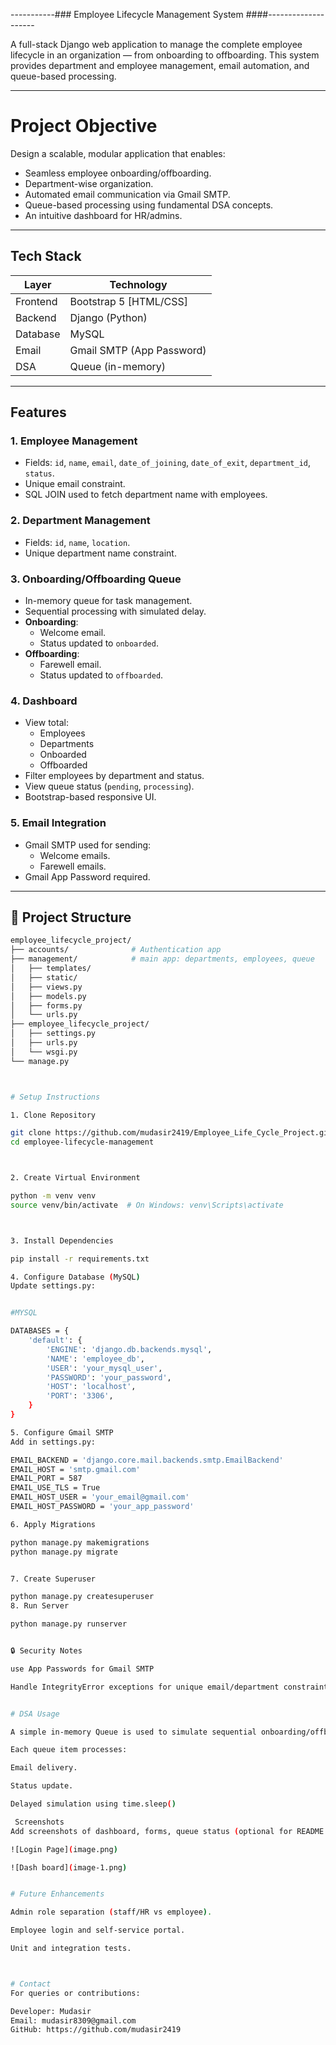 -----------### Employee Lifecycle Management System ####--------------------

A full-stack Django web application to manage the complete employee lifecycle in an organization — from onboarding to offboarding. This system provides department and employee management, email automation, and queue-based processing.

---

# Project Objective

Design a scalable, modular application that enables:

- Seamless employee onboarding/offboarding.
- Department-wise organization.
- Automated email communication via Gmail SMTP.
- Queue-based processing using fundamental DSA concepts.
- An intuitive dashboard for HR/admins.

---

## Tech Stack

| Layer     | Technology                |
|-----------|---------------------------|
| Frontend  | Bootstrap 5 [HTML/CSS]    |
| Backend   | Django (Python)           |
| Database  | MySQL                     |
| Email     | Gmail SMTP (App Password) |
| DSA       | Queue (in-memory)         |

---

## Features

### 1. Employee Management

- Fields: `id`, `name`, `email`, `date_of_joining`, `date_of_exit`, `department_id`, `status`.
- Unique email constraint.
- SQL JOIN used to fetch department name with employees.

### 2. Department Management

- Fields: `id`, `name`, `location`.
- Unique department name constraint.

### 3. Onboarding/Offboarding Queue
- In-memory queue for task management.
- Sequential processing with simulated delay.
- **Onboarding**:
  - Welcome email.
  - Status updated to `onboarded`.
- **Offboarding**:
  - Farewell email.
  - Status updated to `offboarded`.

### 4. Dashboard
- View total:
  - Employees
  - Departments
  - Onboarded
  - Offboarded
- Filter employees by department and status.
- View queue status (`pending`, `processing`).
- Bootstrap-based responsive UI.

### 5. Email Integration
- Gmail SMTP used for sending:
  - Welcome emails.
  - Farewell emails.
- Gmail App Password required.

---

## 📁 Project Structure

```bash
employee_lifecycle_project/
├── accounts/              # Authentication app 
├── management/            # main app: departments, employees, queue
│   ├── templates/
│   ├── static/
│   ├── views.py
│   ├── models.py
│   ├── forms.py
│   └── urls.py
├── employee_lifecycle_project/
│   ├── settings.py
│   ├── urls.py
│   └── wsgi.py
└── manage.py



# Setup Instructions

1. Clone Repository

git clone https://github.com/mudasir2419/Employee_Life_Cycle_Project.git
cd employee-lifecycle-management



2. Create Virtual Environment

python -m venv venv
source venv/bin/activate  # On Windows: venv\Scripts\activate



3. Install Dependencies

pip install -r requirements.txt

4. Configure Database (MySQL)
Update settings.py:


#MYSQL 

DATABASES = {
    'default': {
        'ENGINE': 'django.db.backends.mysql',
        'NAME': 'employee_db',
        'USER': 'your_mysql_user',
        'PASSWORD': 'your_password',
        'HOST': 'localhost',
        'PORT': '3306',
    }
}

5. Configure Gmail SMTP
Add in settings.py:

EMAIL_BACKEND = 'django.core.mail.backends.smtp.EmailBackend'
EMAIL_HOST = 'smtp.gmail.com'
EMAIL_PORT = 587
EMAIL_USE_TLS = True
EMAIL_HOST_USER = 'your_email@gmail.com'
EMAIL_HOST_PASSWORD = 'your_app_password'

6. Apply Migrations

python manage.py makemigrations
python manage.py migrate


7. Create Superuser 

python manage.py createsuperuser
8. Run Server

python manage.py runserver


🔒 Security Notes

use App Passwords for Gmail SMTP

Handle IntegrityError exceptions for unique email/department constraints.


# DSA Usage

A simple in-memory Queue is used to simulate sequential onboarding/offboarding processes.

Each queue item processes:

Email delivery.

Status update.

Delayed simulation using time.sleep() 

 Screenshots
Add screenshots of dashboard, forms, queue status (optional for README visual appeal).

![Login Page](image.png)

![Dash board](image-1.png)


# Future Enhancements

Admin role separation (staff/HR vs employee).

Employee login and self-service portal.

Unit and integration tests.



# Contact
For queries or contributions:

Developer: Mudasir
Email: mudasir8309@gmail.com
GitHub: https://github.com/mudasir2419 

